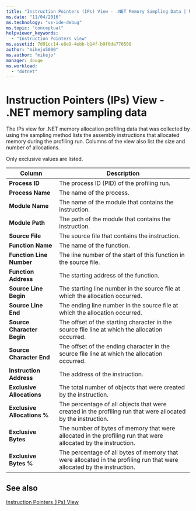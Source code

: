 ```yaml
---
title: "Instruction Pointers (IPs) View - .NET Memory Sampling Data | Microsoft Docs"
ms.date: "11/04/2016"
ms.technology: "vs-ide-debug"
ms.topic: "conceptual"
helpviewer_keywords: 
  - "Instruction Pointers view"
ms.assetid: 7d91cc14-e8e9-4ebb-b14f-b9f0da770508
author: "mikejo5000"
ms.author: "mikejo"
manager: douge
ms.workload: 
  - "dotnet"
---
```

# Instruction Pointers (IPs) View - .NET memory sampling data
The IPs view for .NET memory allocation profiling data that was collected by using the sampling method lists the assembly instructions that allocated memory during the profiling run. Columns of the view also list the size and number of allocations.  
  
 Only exclusive values are listed.  
  
|Column|Description|  
|------------|-----------------|  
|**Process ID**|The process ID (PID) of the profiling run.|  
|**Process Name**|The name of the process.|  
|**Module Name**|The name of the module that contains the instruction.|  
|**Module Path**|The path of the module that contains the instruction.|  
|**Source File**|The source file that contains the instruction.|  
|**Function Name**|The name of the function.|  
|**Function Line Number**|The line number of the start of this function in the source file.|  
|**Function Address**|The starting address of the function.|  
|**Source Line Begin**|The starting line number in the source file at which the allocation occurred.|  
|**Source Line End**|The ending line number in the source file at which the allocation occurred.|  
|**Source Character Begin**|The offset of the starting character in the source file line at which the allocation occurred.|  
|**Source Character End**|The offset of the ending character in the source file line at which the allocation occurred.|  
|**Instruction Address**|The address of the instruction.|  
|**Exclusive Allocations**|The total number of objects that were created by the instruction.|  
|**Exclusive Allocations %**|The percentage of all objects that were created in the profiling run that were allocated by the instruction.|  
|**Exclusive Bytes**|The number of bytes of memory that were allocated in the profiling run that were allocated by the instruction.|  
|**Exclusive Bytes %**|The percentage of all bytes of memory that were allocated in the profiling run that were allocated by the instruction.|  
  
## See also  
 [Instruction Pointers (IPs) View](../profiling/instruction-pointers-ips-view-sampling-data.md)